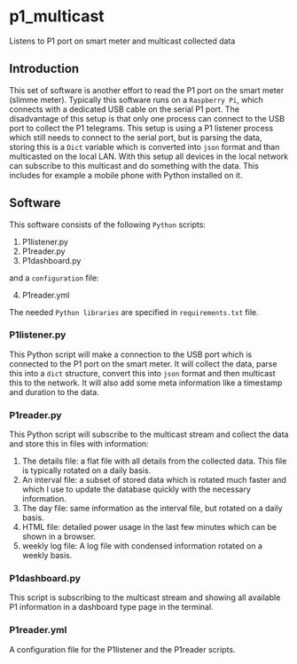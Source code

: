 # p1_multicast
Listens to P1 port on smart meter and multicast collected data

## Introduction
This set of software is another effort to read the P1 port on the smart meter (slimme meter). Typically this software runs on a ```Raspberry Pi```, which connects with a dedicated USB cable on the serial P1 port.
The disadvantage of this setup is that only one process can connect to the USB port to collect the P1 telegrams.
This setup is using a P1 listener process which still needs to connect to the serial port, but is parsing the data, storing this is a ```Dict``` variable which is converted into ```json``` format and than multicasted on the local LAN.
With this setup all devices in the local network can subscribe to this multicast and do something with the data. This includes for example a mobile phone with Python installed on it.

## Software

This software consists of the following ```Python``` scripts:

  1. P1listener.py
  2. P1reader.py
  3. P1dashboard.py

and a ```configuration``` file:

  4. P1reader.yml

The needed ```Python libraries``` are specified in ```requirements.txt``` file.


### P1listener.py
This Python script will make a connection to the USB port which is connected to the P1 port on the smart meter. It will collect the data, parse this into a ```dict``` structure, convert this into ```json``` format and then multicast this to the network. It will also add some meta information like a timestamp and duration to the data.

### P1reader.py
This Python script will subscribe to the multicast stream and collect the data and store this in files with information:
  1. The details file: a flat file with all details from the collected data. This file is typically rotated on a daily basis.
  2. An interval file: a subset of stored data which is rotated much faster and which I use to update the database quickly with the necessary information.
  3. The day file: same information as the interval file, but rotated on a daily basis.
  4. HTML file: detailed power usage in the last few minutes which can be shown in a browser.
  5. weekly log file: A log file with condensed information rotated on a weekly basis.

### P1dashboard.py
This script is subscribing to the multicast stream and showing all available P1 information in a dashboard type page in the terminal.

### P1reader.yml
A configuration file for the P1listener and the P1reader scripts.
